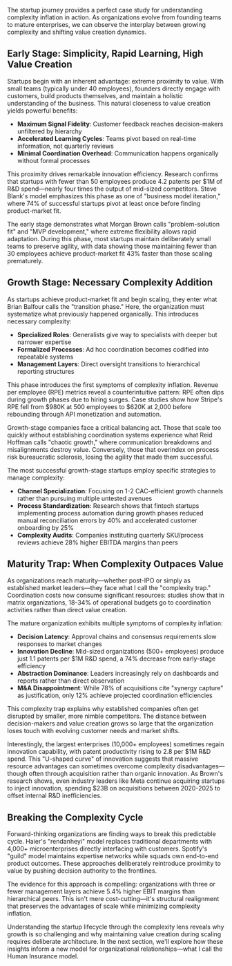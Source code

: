 The startup journey provides a perfect case study for understanding complexity inflation in action. As organizations evolve from founding teams to mature enterprises, we can observe the interplay between growing complexity and shifting value creation dynamics.

## Early Stage: Simplicity, Rapid Learning, High Value Creation

Startups begin with an inherent advantage: extreme proximity to value. With small teams (typically under 40 employees), founders directly engage with customers, build products themselves, and maintain a holistic understanding of the business. This natural closeness to value creation yields powerful benefits:

- **Maximum Signal Fidelity**: Customer feedback reaches decision-makers unfiltered by hierarchy
- **Accelerated Learning Cycles**: Teams pivot based on real-time information, not quarterly reviews
- **Minimal Coordination Overhead**: Communication happens organically without formal processes

This proximity drives remarkable innovation efficiency. Research confirms that startups with fewer than 50 employees produce 4.2 patents per $1M of R&D spend—nearly four times the output of mid-sized competitors. Steve Blank's model emphasizes this phase as one of "business model iteration," where 74% of successful startups pivot at least once before finding product-market fit.

The early stage demonstrates what Morgan Brown calls "problem-solution fit" and "MVP development," where extreme flexibility allows rapid adaptation. During this phase, most startups maintain deliberately small teams to preserve agility, with data showing those maintaining fewer than 30 employees achieve product-market fit 43% faster than those scaling prematurely.

## Growth Stage: Necessary Complexity Addition

As startups achieve product-market fit and begin scaling, they enter what Brian Balfour calls the "transition phase." Here, the organization must systematize what previously happened organically. This introduces necessary complexity:

- **Specialized Roles**: Generalists give way to specialists with deeper but narrower expertise
- **Formalized Processes**: Ad hoc coordination becomes codified into repeatable systems
- **Management Layers**: Direct oversight transitions to hierarchical reporting structures

This phase introduces the first symptoms of complexity inflation. Revenue per employee (RPE) metrics reveal a counterintuitive pattern: RPE often dips during growth phases due to hiring surges. Case studies show how Stripe's RPE fell from $980K at 500 employees to $620K at 2,000 before rebounding through API monetization and automation.

Growth-stage companies face a critical balancing act. Those that scale too quickly without establishing coordination systems experience what Reid Hoffman calls "chaotic growth," where communication breakdowns and misalignments destroy value. Conversely, those that overindex on process risk bureaucratic sclerosis, losing the agility that made them successful.

The most successful growth-stage startups employ specific strategies to manage complexity:

- **Channel Specialization**: Focusing on 1-2 CAC-efficient growth channels rather than pursuing multiple untested avenues
- **Process Standardization**: Research shows that fintech startups implementing process automation during growth phases reduced manual reconciliation errors by 40% and accelerated customer onboarding by 25%
- **Complexity Audits**: Companies instituting quarterly SKU/process reviews achieve 28% higher EBITDA margins than peers

## Maturity Trap: When Complexity Outpaces Value

As organizations reach maturity—whether post-IPO or simply as established market leaders—they face what I call the "complexity trap." Coordination costs now consume significant resources: studies show that in matrix organizations, 18-34% of operational budgets go to coordination activities rather than direct value creation.

The mature organization exhibits multiple symptoms of complexity inflation:

- **Decision Latency**: Approval chains and consensus requirements slow responses to market changes
- **Innovation Decline**: Mid-sized organizations (500+ employees) produce just 1.1 patents per $1M R&D spend, a 74% decrease from early-stage efficiency
- **Abstraction Dominance**: Leaders increasingly rely on dashboards and reports rather than direct observation
- **M&A Disappointment**: While 78% of acquisitions cite "synergy capture" as justification, only 12% achieve projected coordination efficiencies

This complexity trap explains why established companies often get disrupted by smaller, more nimble competitors. The distance between decision-makers and value creation grows so large that the organization loses touch with evolving customer needs and market shifts.

Interestingly, the largest enterprises (10,000+ employees) sometimes regain innovation capability, with patent productivity rising to 2.8 per $1M R&D spend. This "U-shaped curve" of innovation suggests that massive resource advantages can sometimes overcome complexity disadvantages—though often through acquisition rather than organic innovation. As Brown's research shows, even industry leaders like Meta continue acquiring startups to inject innovation, spending $23B on acquisitions between 2020-2025 to offset internal R&D inefficiencies.

## Breaking the Complexity Cycle

Forward-thinking organizations are finding ways to break this predictable cycle. Haier's "rendanheyi" model replaces traditional departments with 4,000+ microenterprises directly interfacing with customers. Spotify's "guild" model maintains expertise networks while squads own end-to-end product outcomes. These approaches deliberately reintroduce proximity to value by pushing decision authority to the frontlines.

The evidence for this approach is compelling: organizations with three or fewer management layers achieve 5.4% higher EBIT margins than hierarchical peers. This isn't mere cost-cutting—it's structural realignment that preserves the advantages of scale while minimizing complexity inflation.

Understanding the startup lifecycle through the complexity lens reveals why growth is so challenging and why maintaining value creation during scaling requires deliberate architecture. In the next section, we'll explore how these insights inform a new model for organizational relationships—what I call the Human Insurance model. 